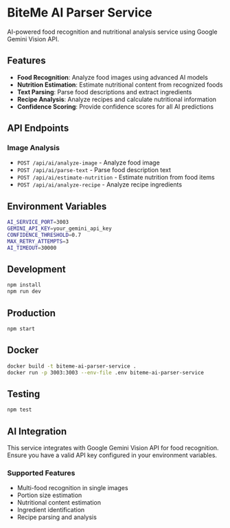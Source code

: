# BiteMe AI Parser Service

AI-powered food recognition and nutritional analysis service using Google Gemini Vision API.

## Features

- **Food Recognition**: Analyze food images using advanced AI models
- **Nutrition Estimation**: Estimate nutritional content from recognized foods
- **Text Parsing**: Parse food descriptions and extract ingredients
- **Recipe Analysis**: Analyze recipes and calculate nutritional information
- **Confidence Scoring**: Provide confidence scores for all AI predictions

## API Endpoints

### Image Analysis
- `POST /api/ai/analyze-image` - Analyze food image
- `POST /api/ai/parse-text` - Parse food description text
- `POST /api/ai/estimate-nutrition` - Estimate nutrition from food items
- `POST /api/ai/analyze-recipe` - Analyze recipe ingredients

## Environment Variables

```bash
AI_SERVICE_PORT=3003
GEMINI_API_KEY=your_gemini_api_key
CONFIDENCE_THRESHOLD=0.7
MAX_RETRY_ATTEMPTS=3
AI_TIMEOUT=30000
```

## Development

```bash
npm install
npm run dev
```

## Production

```bash
npm start
```

## Docker

```bash
docker build -t biteme-ai-parser-service .
docker run -p 3003:3003 --env-file .env biteme-ai-parser-service
```

## Testing

```bash
npm test
```

## AI Integration

This service integrates with Google Gemini Vision API for food recognition. Ensure you have a valid API key configured in your environment variables.

### Supported Features
- Multi-food recognition in single images
- Portion size estimation
- Nutritional content estimation
- Ingredient identification
- Recipe parsing and analysis
